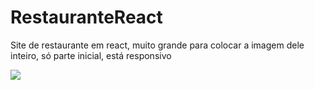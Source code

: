 # RestauranteReact
Site de restaurante em react, muito grande para colocar a imagem dele inteiro, só parte inicial, está responsivo


<div>
<img src="https://i.postimg.cc/zD4q75nK/68747470733a2f2f692e6962622e636f2f356a78424b70772f696d6167652e706e67.png" >
</div>


